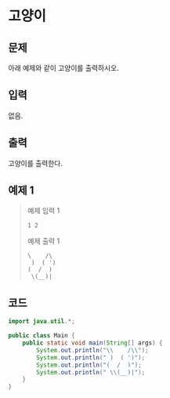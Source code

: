 # 고양이

## 문제
아래 예제와 같이 고양이를 출력하시오.

## 입력
없음.

## 출력
고양이를 출력한다.

## 예제 1

> 예제 입력 1
> ```
> 1 2
> ```
> 예제 출력 1
> ```
> \    /\
>  )  ( ')
> (  /  )
>  \(__)|
> ```

## 코드
```java
import java.util.*;

public class Main {
    public static void main(String[] args) {
        System.out.println("\\    /\\");
        System.out.println(" )  ( ')");
        System.out.println("(  /  )");
        System.out.println(" \\(__)|");
    }
}
```
